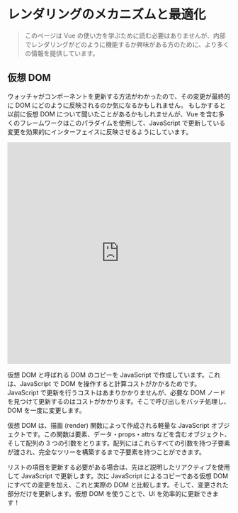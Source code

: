 # レンダリングのメカニズムと最適化

> このページは Vue の使い方を学ぶために読む必要はありませんが、内部でレンダリングがどのように機能するか興味がある方のために、より多くの情報を提供しています。

## 仮想 DOM

ウォッチャがコンポーネントを更新する方法がわかったので、その変更が最終的に DOM にどのように反映されるのか気になるかもしれません。 もしかすると以前に仮想 DOM について聞いたことがあるかもしれませんが、Vue を含む多くのフレームワークはこのパラダイムを使用して、JavaScript で更新している変更を効果的にインターフェイスに反映させるようにしています。

<div class="reactivecontent">
  <iframe height="500" style="width: 100%;" scrolling="no" title="How does the Virtual DOM work?" src="https://codepen.io/sdras/embed/RwwQapa?height=500&theme-id=light&default-tab=result" frameborder="no" allowtransparency="true" allowfullscreen="true">
    See the Pen <a href='https://codepen.io/sdras/pen/RwwQapa'>How does the Virtual DOM work?</a> by Sarah Drasner
    (<a href='https://codepen.io/sdras'>@sdras</a>) on <a href='https://codepen.io'>CodePen</a>.
  </iframe>
</div>

仮想 DOM と呼ばれる DOM のコピーを JavaScript で作成しています。これは、JavaScript で DOM を操作すると計算コストがかかるためです。JavaScript で更新を行うコストはあまりかかりませんが、必要な DOM ノードを見つけて更新するのはコストがかかります。そこで呼び出しをバッチ処理し、DOM を一度に変更します。

仮想 DOM は、描画 (render) 関数によって作成される軽量な JavaScript オブジェクトです。この関数は要素、データ・props・attrs などを含むオブジェクト、そして配列の 3 つの引数をとります。配列にはこれらすべての引数を持つ子要素が渡され、完全なツリーを構築するまで子要素を持つことができます。

リストの項目を更新する必要がある場合は、先ほど説明したリアクティブを使用して JavaScript で更新します。次に JavaScript によるコピーである仮想 DOM にすべての変更を加え、これと実際の DOM と比較します。そして、変更された部分だけを更新します。仮想 DOM を使うことで、UI を効率的に更新できます！
